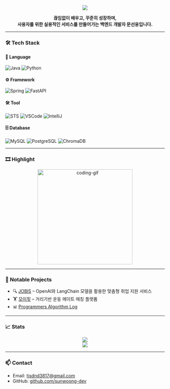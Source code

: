 <p align="center">
  <img src="https://capsule-render.vercel.app/api?type=wave&color=0:ffdde1,100:ee9ca7&height=250&section=header&text=SunWoong's%20GitHub&fontSize=45&animation=fadeIn" />
</p>


<p align="center">
  <strong>끊임없이 배우고, 꾸준히 성장하며,</strong><br>
  <strong>사용자를 위한 실용적인 서비스를 만들어가는 백엔드 개발자 문선웅입니다.</strong>
</p>

---

### 🛠️ Tech Stack

#### 📌 Language
![Java](https://img.shields.io/badge/Java-007396?style=flat&logo=java&logoColor=white)
![Python](https://img.shields.io/badge/Python-3776AB?style=flat&logo=python&logoColor=white)

#### ⚙️ Framework
![Spring](https://img.shields.io/badge/Spring-6DB33F?style=flat&logo=spring&logoColor=white)
![FastAPI](https://img.shields.io/badge/FastAPI-009688?style=flat&logo=fastapi&logoColor=white)

#### 🛠️ Tool
![STS](https://img.shields.io/badge/STS-6DB33F?style=flat&logo=spring&logoColor=white)
![VSCode](https://img.shields.io/badge/VSCode-007ACC?style=flat&logo=visualstudiocode&logoColor=white)
![IntelliJ](https://img.shields.io/badge/IntelliJ-000000?style=flat&logo=intellijidea&logoColor=white)

#### 🗄️ Database
![MySQL](https://img.shields.io/badge/MySQL-4479A1?style=flat&logo=mysql&logoColor=white)
![PostgreSQL](https://img.shields.io/badge/PostgreSQL-336791?style=flat&logo=postgresql&logoColor=white)
![ChromaDB](https://img.shields.io/badge/ChromaDB-4A154B?style=flat&logo=none&logoColor=white)

---

### 🎞️ Highlight

<p align="center">
  <img src="https://media.giphy.com/media/qgQUggAC3Pfv687qPC/giphy.gif" width="300" alt="coding-gif"/>
</p>

---

### 📘 Notable Projects

- 🔍 [JOBIS](https://github.com/2024-SMHRD-DCX-BigData-16/J.O.B.I.S..git) – OpenAI와 LangChain 모델을 활용한 맞춤형 취업 지원 서비스  
- 🏋️ [모이핏](https://github.com/2024-SMHRD-DCX-BigData-16/MOYFIT.git) – 거리기반 운동 메이트 매칭 플랫폼
- 📊 [Programmers Algorithm Log](https://github.com/sunwoong-dev/Algorithm)

---

### 📈 Stats

<p align="center">
  <img src="https://github-readme-stats.vercel.app/api?username=sunwoong-dev&show_icons=true&theme=radical" />
  <br/>
  <img src="https://github-readme-stats.vercel.app/api/top-langs/?username=sunwoong-dev&layout=compact&theme=radical" />
</p>

---

### 📫 Contact

- Email: tjsdnd3817@gmail.com
- GitHub: [github.com/sunwoong-dev](https://github.com/sunwoong-dev)
